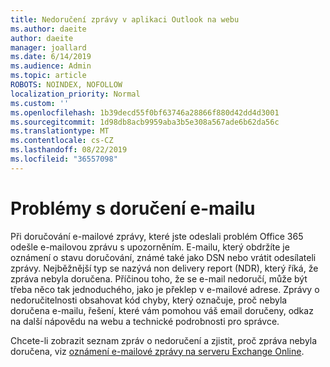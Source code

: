 ```yaml
---
title: Nedoručení zprávy v aplikaci Outlook na webu
ms.author: daeite
author: daeite
manager: joallard
ms.date: 6/14/2019
ms.audience: Admin
ms.topic: article
ROBOTS: NOINDEX, NOFOLLOW
localization_priority: Normal
ms.custom: ''
ms.openlocfilehash: 1b39decd55f0bf63746a28866f880d42dd4d3001
ms.sourcegitcommit: 1d98db8acb9959aba3b5e308a567ade6b62da56c
ms.translationtype: MT
ms.contentlocale: cs-CZ
ms.lasthandoff: 08/22/2019
ms.locfileid: "36557098"
---
```

# <a name="issues-with-email-delivery"></a>Problémy s doručení e-mailu

Při doručování e-mailové zprávy, které jste odeslali problém Office 365 odešle e-mailovou zprávu s upozorněním. E-mailu, který obdržíte je oznámení o stavu doručování, známé také jako DSN nebo vrátit odesílateli zprávy. Nejběžnější typ se nazývá non delivery report (NDR), který říká, že zpráva nebyla doručena. Příčinou toho, že se e-mail nedoručí, může být třeba něco tak jednoduchého, jako je překlep v e-mailové adrese. Zprávy o nedoručitelnosti obsahovat kód chyby, který označuje, proč nebyla doručena e-mailu, řešení, které vám pomohou váš email doručeny, odkaz na další nápovědu na webu a technické podrobnosti pro správce.

Chcete-li zobrazit seznam zpráv o nedoručení a zjistit, proč zpráva nebyla doručena, viz [oznámení e-mailové zprávy na serveru Exchange Online](https://docs.microsoft.com/exchange/mail-flow-best-practices/non-delivery-reports-in-exchange-online/non-delivery-reports-in-exchange-online).